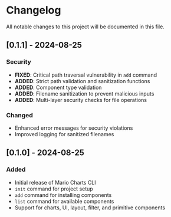 # Changelog

All notable changes to this project will be documented in this file.

## [0.1.1] - 2024-08-25

### Security
- **FIXED**: Critical path traversal vulnerability in `add` command
- **ADDED**: Strict path validation and sanitization functions
- **ADDED**: Component type validation
- **ADDED**: Filename sanitization to prevent malicious inputs
- **ADDED**: Multi-layer security checks for file operations

### Changed
- Enhanced error messages for security violations
- Improved logging for sanitized filenames

## [0.1.0] - 2024-08-25

### Added
- Initial release of Mario Charts CLI
- `init` command for project setup
- `add` command for installing components
- `list` command for available components
- Support for charts, UI, layout, filter, and primitive components